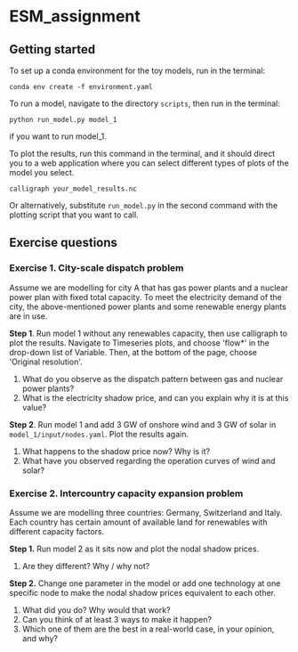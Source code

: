 # ESM_assignment

## Getting started

To set up a conda environment for the toy models, run in the terminal:

    conda env create -f environment.yaml

To run a model, navigate to the directory `scripts`, then run in the terminal:

    python run_model.py model_1
if you want to run model_1.

To plot the results, run this command in the terminal, and it should direct you to a web application where you can select different types of plots of the model you select.

    calligraph your_model_results.nc

Or alternatively, substitute `run_model.py` in the second command with the plotting script that you want to call.

## Exercise questions

### Exercise 1. City-scale dispatch problem

Assume we are modelling for city A that has gas power plants and a nuclear power plan with fixed total capacity. To meet the electricity demand of the city, the above-mentioned power plants and some renewable energy plants are in use.

**Step 1**. Run model 1 without any renewables capacity, then use calligraph to plot the results. Navigate to Timeseries plots, and choose 'flow*' in the drop-down list of Variable. Then, at the bottom of the page, choose 'Original resolution'.
1. What do you observe as the dispatch pattern between gas and nuclear power plants?
2. What is the electricity shadow price, and can you explain why it is at this value?

**Step 2**. Run model 1 and add 3 GW of onshore wind and 3 GW of solar in `model_1/input/nodes.yaml`. Plot the results again.
1. What happens to the shadow price now? Why is it?
2. What have you observed regarding the operation curves of wind and solar?

### Exercise 2. Intercountry capacity expansion problem

Assume we are modelling three countries: Germany, Switzerland and Italy. Each country has certain amount of available land for renewables with different capacity factors.

**Step 1.** Run model 2 as it sits now and plot the nodal shadow prices.
1. Are they different? Why / why not?

**Step 2.** Change one parameter in the model or add one technology at one specific node to make the nodal shadow prices equivalent to each other.
1. What did you do? Why would that work?
2. Can you think of at least 3 ways to make it happen?
3. Which one of them are the best in a real-world case, in your opinion, and why?
